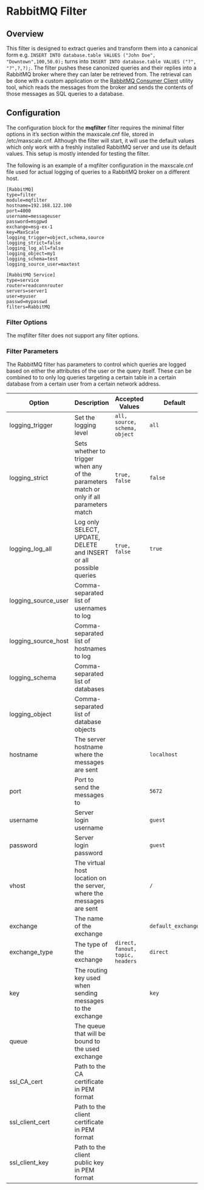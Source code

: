 # RabbitMQ Filter

## Overview

This filter is designed to extract queries and transform them into a canonical form e.g. `INSERT INTO database.table VALUES ("John Doe", "Downtown",100,50.0);` turns into `INSERT INTO database.table VALUES ("?", "?",?,?);`. The filter pushes these canonized queries and their replies into a RabbitMQ broker where they can later be retrieved from. The retrieval can be done with a custom application or the [RabbitMQ Consumer Client](RabbitMQ-Consumer-Client.md) utility tool, which reads the messages from the broker and sends the contents of those messages as SQL queries to a database.

## Configuration

The configuration block for the **mqfilter** filter requires the minimal filter options in it’s section within the maxscale.cnf file, stored in /etc/maxscale.cnf. Although the filter will start, it will use the default values which only work with a freshly installed RabbitMQ server and use its default values. This setup is mostly intended for testing the filter.

The following is an example of a mqfilter configuration in the maxscale.cnf file used for actual logging of queries to a RabbitMQ broker on a different host.

```
[RabbitMQ]
type=filter
module=mqfilter
hostname=192.168.122.100
port=4000
username=messageuser
password=msgpwd
exchange=msg-ex-1
key=MaxScale
logging_trigger=object,schema,source
logging_strict=false
logging_log_all=false
logging_object=my1
logging_schema=test
logging_source_user=maxtest

[RabbitMQ Service]
type=service
router=readconnrouter
servers=server1
user=myuser
passwd=mypasswd
filters=RabbitMQ
```

### Filter Options

The mqfilter filter does not support any filter options.

### Filter Parameters

The RabbitMQ filter has parameters to control which queries are logged based on either the attributes of the user or the query itself. These can be combined to to only log queries targeting a certain table in a certain database from a certain user from a certain network address.


 Option | Description | Accepted Values | Default |
--------|-------------|-----------------|-------------
 logging_trigger  |  Set the logging level  |  `all, source, schema, object`  |  `all`  |
 logging_strict  |  Sets whether to trigger when any of the parameters match or only if all parameters match  |  `true, false`  |  `false`  |
 logging_log_all  |  Log only SELECT, UPDATE, DELETE and INSERT or all possible queries  |  `true, false`  |  `true`  |
 logging_source_user  |  Comma-separated list of usernames to log  |     |     |
 logging_source_host  |  Comma-separated list of hostnames to log  |     |     |
 logging_schema  |  Comma-separated list of databases  |     |     |
 logging_object  |  Comma-separated list of database objects  |
 hostname  |  The server hostname where the messages are sent  |    |  `localhost`  |
 port  |  Port to send the messages to  |    |  `5672`  |
 username  |  Server login username  |    |  `guest`  |
 password  |  Server login password  |    |  `guest`  |
 vhost  |  The virtual host location on the server, where the messages are sent  |    |  `/`  |
 exchange  |  The name of the exchange  |    |  `default_exchange`  |
 exchange_type  |  The type of the exchange  |  `direct, fanout, topic, headers`  |  `direct`  |
 key  |  The routing key used when sending messages to the exchange  |    |  `key`  |
 queue  |  The queue that will be bound to the used exchange  |    |    |
 ssl_CA_cert  |  Path to the CA certificate in PEM format  |    |    |
 ssl_client_cert  |  Path to the client certificate in PEM format  |    |    |
 ssl_client_key  |  Path to the client public key in PEM format  |    |    |
